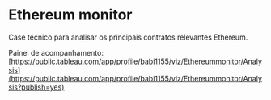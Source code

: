 # Ethereum monitor
Case técnico para analisar os principais contratos relevantes Ethereum.

Painel de acompanhamento: [https://public.tableau.com/app/profile/babi1155/viz/Ethereummonitor/Analysis](https://public.tableau.com/app/profile/babi1155/viz/Ethereummonitor/Analysis?publish=yes)
